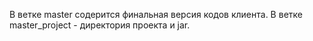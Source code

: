 В ветке master содерится финальная версия кодов клиента. В ветке master_project - директория проекта и jar.
